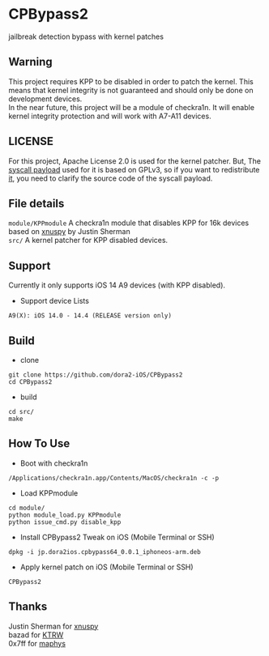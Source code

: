 # CPBypass2  
jailbreak detection bypass with kernel patches  

## Warning  
This project requires KPP to be disabled in order to patch the kernel. This means that kernel integrity is not guaranteed and should only be done on development devices.  
In the near future, this project will be a module of checkra1n. It will enable kernel integrity protection and will work with A7-A11 devices.  

## LICENSE  
For this project, Apache License 2.0 is used for the kernel patcher. But, The [syscall payload](https://github.com/dora2-iOS/CPBypass-public/blob/main/kernel/payload/stat_sysent64.c) used for it is based on GPLv3, so if you want to redistribute [it](https://github.com/dora2-iOS/CPBypass2/blob/main/src/payload.o), you need to clarify the source code of the syscall payload.  

## File details  
`module/KPPmodule` A checkra1n module that disables KPP for 16k devices based on [xnuspy](https://github.com/jsherman212/xnuspy/tree/master/module/el3) by Justin Sherman  
`src/` A kernel patcher for KPP disabled devices.  

## Support  
Currently it only supports iOS 14 A9 devices (with KPP disabled).  
- Support device Lists  
```
A9(X): iOS 14.0 - 14.4 (RELEASE version only)
```

## Build  
- clone  
```
git clone https://github.com/dora2-iOS/CPBypass2
cd CPBypass2
```

- build  
```
cd src/
make
```

## How To Use  
- Boot with checkra1n  
```
/Applications/checkra1n.app/Contents/MacOS/checkra1n -c -p
```

- Load KPPmodule  
```
cd module/
python module_load.py KPPmodule
python issue_cmd.py disable_kpp
```

- Install CPBypass2 Tweak on iOS (Mobile Terminal or SSH)  
```
dpkg -i jp.dora2ios.cpbypass64_0.0.1_iphoneos-arm.deb
```

- Apply kernel patch on iOS (Mobile Terminal or SSH)  
```
CPBypass2
```

## Thanks
Justin Sherman for [xnuspy](https://github.com/jsherman212/xnuspy)  
bazad for [KTRW](https://github.com/googleprojectzero/ktrw)   
0x7ff for [maphys](https://github.com/0x7ff/maphys)  
